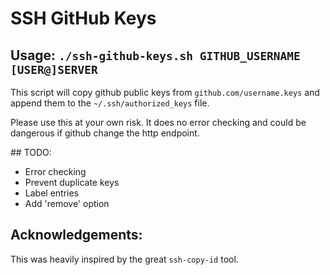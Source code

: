 # SSH GitHub Keys

## Usage: `./ssh-github-keys.sh GITHUB_USERNAME [USER@]SERVER`

This script will copy github public keys from `github.com/username.keys` and append them to the `~/.ssh/authorized_keys` file.

Please use this at your own risk. It does no error checking and could be dangerous if github change the http endpoint.

## TODO:

* Error checking
* Prevent duplicate keys
* Label entries
* Add 'remove' option

## Acknowledgements:

This was heavily inspired by the great `ssh-copy-id` tool.
